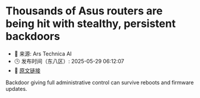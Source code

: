 # Thousands of Asus routers are being hit with stealthy, persistent backdoors
- 📅 来源: Ars Technica AI
- 🕒 发布时间（东八区）: 2025-05-29 06:12:07
- 🔗 [原文链接](https://arstechnica.com/security/2025/05/thousands-of-asus-routers-are-being-hit-with-stealthy-persistent-backdoors/)

Backdoor giving full administrative control can survive reboots and firmware updates.